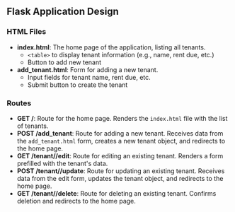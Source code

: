 ## Flask Application Design

### HTML Files
- **index.html**: The home page of the application, listing all tenants.
  - `<table>` to display tenant information (e.g., name, rent due, etc.)
  - Button to add new tenant
- **add_tenant.html**: Form for adding a new tenant.
  - Input fields for tenant name, rent due, etc.
  - Submit button to create the tenant

### Routes
- **GET /**: Route for the home page. Renders the `index.html` file with the list of tenants.
- **POST /add_tenant**: Route for adding a new tenant. Receives data from the `add_tenant.html` form, creates a new tenant object, and redirects to the home page.
- **GET /tenant/<id>/edit**: Route for editing an existing tenant. Renders a form prefilled with the tenant's data.
- **POST /tenant/<id>/update**: Route for updating an existing tenant. Receives data from the edit form, updates the tenant object, and redirects to the home page.
- **GET /tenant/<id>/delete**: Route for deleting an existing tenant. Confirms deletion and redirects to the home page.